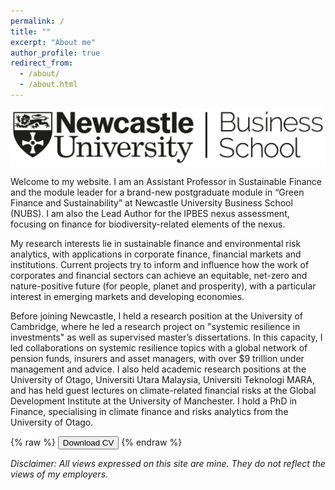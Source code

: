 ```yaml
---
permalink: /
title: ""
excerpt: "About me"
author_profile: true
redirect_from: 
  - /about/
  - /about.html
---
```

![](../images/ncl_logo.png)

Welcome to my website. I am an Assistant Professor in Sustainable Finance and the module leader for a brand-new postgraduate module in “Green Finance and Sustainability” at Newcastle University Business School (NUBS). I am also the Lead Author for the IPBES nexus assessment, focusing on finance for biodiversity-related elements of the nexus.

My research interests lie in sustainable finance and environmental risk analytics, with applications in corporate finance, financial markets and institutions. Current projects try to inform and influence how the work of corporates and financial sectors can achieve an equitable, net-zero and nature-positive future (for people, planet and prosperity), with a particular interest in emerging markets and developing economies.

Before joining Newcastle, I held a research position at the University of Cambridge, where he led a research project on "systemic resilience in investments" as well as supervised master’s dissertations. In this capacity, I led collaborations on systemic resilience topics with a global network of pension funds, insurers and asset managers, with over $9 trillion under management and advice. I also held academic research positions at the University of Otago, Universiti Utara Malaysia, Universiti Teknologi MARA, and has held guest lectures on climate-related financial risks at the Global Development Institute at the University of Manchester. I hold a PhD in Finance, specialising in climate finance and risks analytics from the University of Otago.

{% raw %}
<button onclick="window.open('/files/IFTEKHAR_CV.pdf')">Download CV</button>
{% endraw %}

*Disclaimer: All views expressed on this site are mine. They do not reflect the views of my employers.*

